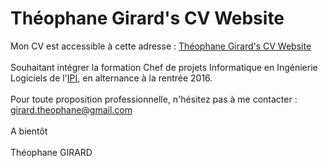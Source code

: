 # Théophane Girard's CV Website

Mon CV est accessible à cette adresse : [Théophane Girard's CV Website](https://girard-theophane.github.io/)
<br><br>
Souhaitant intégrer la formation Chef de projets Informatique en Ingénierie Logiciels de l'[IPI](http://www.ipi-ecoles.com/), en alternance à la rentrée 2016.
<br><br>
Pour toute proposition professionnelle, n'hésitez pas à me contacter : girard.theophane@gmail.com
<br><br>
A bientôt
<br><br>
Théophane GIRARD
